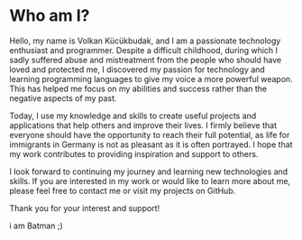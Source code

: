 # Who am I?
Hello, my name is Volkan Kücükbudak, and I am a passionate technology enthusiast and programmer. Despite a difficult childhood, during which I sadly suffered abuse and mistreatment from the people who should have loved and protected me, I discovered my passion for technology and learning programming languages to give my voice a more powerful weapon. This has helped me focus on my abilities and success rather than the negative aspects of my past.

Today, I use my knowledge and skills to create useful projects and applications that help others and improve their lives. I firmly believe that everyone should have the opportunity to reach their full potential, as life for immigrants in Germany is not as pleasant as it is often portrayed. I hope that my work contributes to providing inspiration and support to others.

I look forward to continuing my journey and learning new technologies and skills. If you are interested in my work or would like to learn more about me, please feel free to contact me or visit my projects on GitHub.

Thank you for your interest and support!

i am Batman ;)
